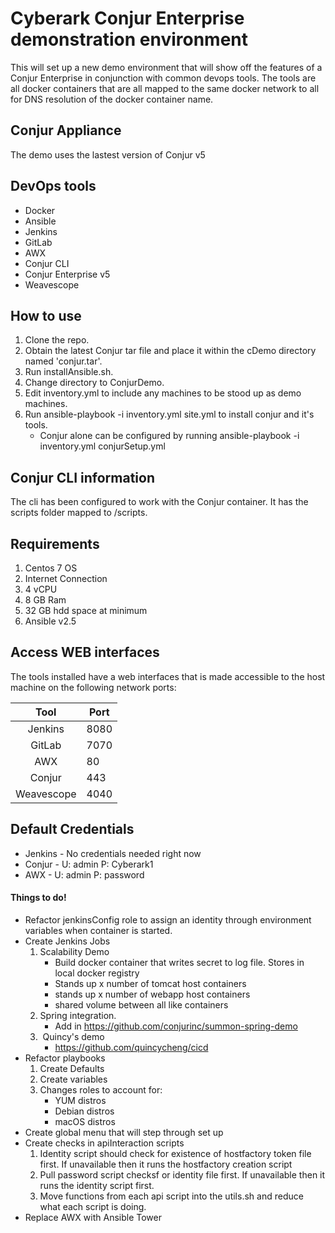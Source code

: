 # Cyberark Conjur Enterprise demonstration environment

This will set up a new demo environment that will show off the features of a Conjur Enterprise in conjunction with common devops tools.  The tools are all docker containers that are all mapped to the same docker network to all for DNS resolution of the docker container name.

## Conjur Appliance

The demo uses the lastest version of Conjur v5

## DevOps tools

* Docker
* Ansible
* Jenkins
* GitLab
* AWX
* Conjur CLI 
* Conjur Enterprise v5
* Weavescope

## How to use

1. Clone the repo.
2. Obtain the latest Conjur tar file and place it within the cDemo directory named 'conjur.tar'.
3. Run installAnsible.sh.
4. Change directory to ConjurDemo.
5. Edit inventory.yml to include any machines to be stood up as demo machines.
6. Run ansible-playbook -i inventory.yml site.yml to install conjur and it's tools.
    * Conjur alone can be configured by running ansible-playbook -i inventory.yml conjurSetup.yml

## Conjur CLI information

The cli has been configured to work with the Conjur container.  It has the scripts folder mapped to /scripts.

## Requirements

1. Centos 7 OS
2. Internet Connection
3. 4 vCPU
4. 8 GB Ram
5. 32 GB hdd space at minimum
6. Ansible v2.5

## Access WEB interfaces

The tools installed have a web interfaces that is made accessible to the host machine on the following network ports:

|    Tool    	| Port 	|
|:----------:	|------	|
|   Jenkins  	| 8080 	|
|   GitLab   	| 7070 	|
|     AWX    	| 80   	|
| Conjur     	| 443  	|
| Weavescope 	| 4040 	|

## Default Credentials
* Jenkins - No credentials needed right now
* Conjur - U: admin P: Cyberark1
* AWX - U: admin P: password

#### Things to do!

* Refactor jenkinsConfig role to assign an identity through environment variables when container is started.
* Create Jenkins Jobs
    1. Scalability Demo
        * Build docker container that writes secret to log file. Stores in local docker registry
        * Stands up x number of tomcat host containers
        * stands up x number of webapp host containers
        * shared volume between all like containers
    2. Spring integration.
        * Add in https://github.com/conjurinc/summon-spring-demo
    3.  Quincy's demo
        * https://github.com/quincycheng/cicd
* Refactor playbooks
    1. Create Defaults
    2. Create variables
    3. Changes roles to account for:
        * YUM distros
        * Debian distros
        * macOS distros
* Create global menu that will step through set up
* Create checks in apiInteraction scripts
    1. Identity script should check for existence of hostfactory token file first. If unavailable then it runs the hostfactory creation script
    2. Pull password script checksf or identity file first. If unavailable then it runs the identity script first.
    3. Move functions from each api script into the utils.sh and reduce what each script is doing. 
* Replace AWX with Ansible Tower